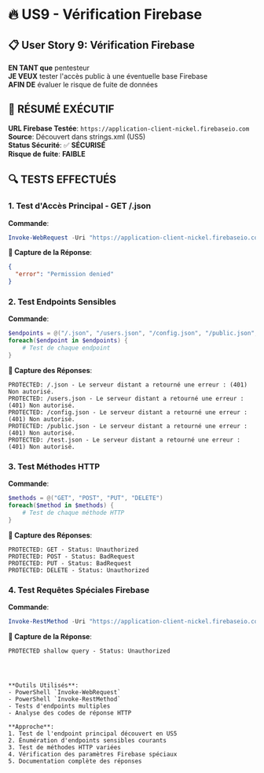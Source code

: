 # 🔥 US9 - Vérification Firebase

## 📋 User Story 9: Vérification Firebase
**EN TANT que** pentesteur  
**JE VEUX** tester l'accès public à une éventuelle base Firebase  
**AFIN DE** évaluer le risque de fuite de données  



## 🎯 RÉSUMÉ EXÉCUTIF

**URL Firebase Testée**: `https://application-client-nickel.firebaseio.com`  
**Source**: Découvert dans strings.xml (US5)  
**Status Sécurité**: ✅ **SÉCURISÉ**  
**Risque de fuite**: **FAIBLE**

## 🔍 TESTS EFFECTUÉS

### 1. Test d'Accès Principal - GET /.json

**Commande**:
```powershell
Invoke-WebRequest -Uri "https://application-client-nickel.firebaseio.com/.json" -Method GET
```

**📸 Capture de la Réponse**:
```json
{
  "error": "Permission denied"
}
```


### 2. Test Endpoints Sensibles

**Commande**:
```powershell
$endpoints = @("/.json", "/users.json", "/config.json", "/public.json", "/test.json")
foreach($endpoint in $endpoints) { 
    # Test de chaque endpoint
}
```

**📸 Capture des Réponses**:
```
PROTECTED: /.json - Le serveur distant a retourné une erreur : (401) Non autorisé.
PROTECTED: /users.json - Le serveur distant a retourné une erreur : (401) Non autorisé.
PROTECTED: /config.json - Le serveur distant a retourné une erreur : (401) Non autorisé.
PROTECTED: /public.json - Le serveur distant a retourné une erreur : (401) Non autorisé.
PROTECTED: /test.json - Le serveur distant a retourné une erreur : (401) Non autorisé.
```

### 3. Test Méthodes HTTP

**Commande**:
```powershell
$methods = @("GET", "POST", "PUT", "DELETE")
foreach($method in $methods) { 
    # Test de chaque méthode HTTP
}
```

**📸 Capture des Réponses**:
```
PROTECTED: GET - Status: Unauthorized
PROTECTED: POST - Status: BadRequest  
PROTECTED: PUT - Status: BadRequest
PROTECTED: DELETE - Status: Unauthorized
```

### 4. Test Requêtes Spéciales Firebase

**Commande**:
```powershell
Invoke-RestMethod -Uri "https://application-client-nickel.firebaseio.com/.json?shallow=true" -Method GET
```

**📸 Capture de la Réponse**:
```
PROTECTED shallow query - Status: Unauthorized




**Outils Utilisés**:
- PowerShell `Invoke-WebRequest`
- PowerShell `Invoke-RestMethod`
- Tests d'endpoints multiples
- Analyse des codes de réponse HTTP

**Approche**:
1. Test de l'endpoint principal découvert en US5
2. Énumération d'endpoints sensibles courants
3. Test de méthodes HTTP variées
4. Vérification des paramètres Firebase spéciaux
5. Documentation complète des réponses
